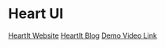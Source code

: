 # Heart UI

[HeartIt Website](https://heartit.netlify.app)
[HeartIt Blog](https://heartit.netlify.app/blog)
[Demo Video Link](https://www.youtube.com/watch?v=w0gm83aPCp4)
